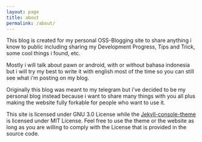 ```yaml
---
layout: page
title: about
permalink: /about/
---
```


This blog is created for my personal OSS-Blogging site to share anything i know to public including sharing my Development Progress, Tips and Trick, some cool things i found, etc.

Mostly i will talk about pawn or android, with or without bahasa indonesia but i will try my best to write it with english most of the time so you can still see what i'm posting on my blog.

Originally this blog was meant to my telegram but i've decided to be my personal blog instead because i want to share many things with you all plus making the website fully forkable for people who want to use it.

This site is licensed under GNU 3.0 License while the [Jekyll-console-theme](https://github.com/b2a3e8/jekyll-theme-console) is licensed under MIT License. Feel free to use the theme or the website as long as you are willing to comply with the License that is provided in the source code.
